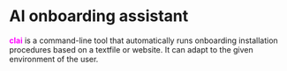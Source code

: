 # AI onboarding assistant
<span style="color:magenta; font-weight:bold;">clai</span> is a command-line tool that automatically runs onboarding installation procedures based on a textfile or website. It can adapt to the given environment of the user.
